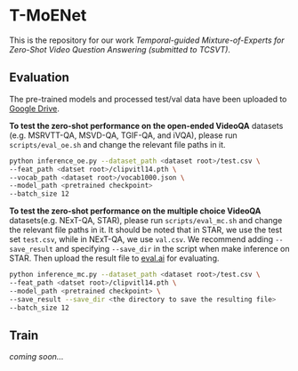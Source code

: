# T-MoENet
This is the repository for our work _Temporal-guided Mixture-of-Experts for Zero-Shot Video Question Answering (submitted to TCSVT)_.


## Evaluation

The pre-trained models and processed test/val data have been uploaded to [Google Drive](https://drive.google.com/drive/folders/1xCiR8t8RxO1ExMM5HI2skSHEzRZ2_cL7?usp=drive_link).

**To test the zero-shot performance on the open-ended VideoQA** datasets (e.g. MSRVTT-QA, MSVD-QA, TGIF-QA, and iVQA), please run `scripts/eval_oe.sh` and change the relevant file paths in it.
```bash
python inference_oe.py --dataset_path <dataset root>/test.csv \
--feat_path <datset root>/clipvitl14.pth \
--vocab_path <dataset root>/vocab1000.json \
--model_path <pretrained checkpoint>
--batch_size 12
```


**To test the zero-shot performance on the multiple choice VideoQA** datasets(e.g. NExT-QA, STAR), please run `scripts/eval_mc.sh` and change the relevant file paths in it. It should be noted that in STAR, we use the test set ```test.csv```, while in NExT-QA, we use ```val.csv```. We recommend adding ```--save_result``` and specifying ```--save_dir``` in the script when make inference on STAR. Then upload the result file to [eval.ai](https://eval.ai/web/challenges/challenge-page/1325/leaderboard/3328/Mean) for evaluating.

```bash
python inference_mc.py --dataset_path <dataset root>/test.csv \
--feat_path <datset root>/clipvitl14.pth \
--model_path <pretrained checkpoint> \
--save_result --save_dir <the directory to save the resulting file>
--batch_size 12
```

## Train

_coming soon..._
